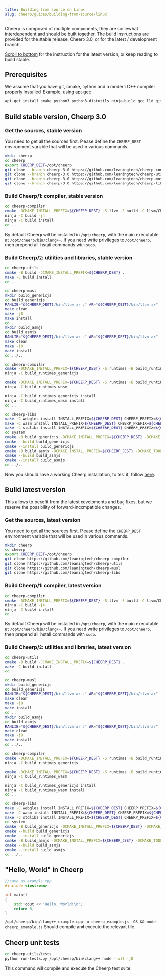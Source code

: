 ```yaml
---
title: Building from source on Linux
slug: cheerp/guides/building-from-source/linux
---
```


Cheerp is composed of multiple components, they are somewhat interdependent and should be built together.
The build instructions are provided for the stable release, Cheerp 3.0, or for the latest / development branch.

[Scroll to bottom](https://docs.leaningtech.com/cheerp/Linux-build-instructions.html#build-latest-version) for the instruction for the latest version, or keep reading to build stable.

## Prerequisites

We assume that you have git, cmake, python and a modern C++ compiler properly installed.
Example, using apt-get:

```bash
apt-get install cmake python3 python3-distutils ninja-build gcc lld git
```

## Build stable version, Cheerp 3.0

### Get the sources, stable version

You need to get all the sources first. Please define the `CHEERP_DEST` environment variable that will be used in various commands.

```bash
mkdir cheerp
cd cheerp
export CHEERP_DEST=/opt/cheerp
git clone --branch cheerp-3.0 https://github.com/leaningtech/cheerp-compiler
git clone --branch cheerp-3.0 https://github.com/leaningtech/cheerp-utils
git clone --branch cheerp-3.0 https://github.com/leaningtech/cheerp-musl
git clone --branch cheerp-3.0 https://github.com/leaningtech/cheerp-libs
```

### Build Cheerp/1: compiler, stable version

```bash
cd cheerp-compiler
cmake -DCMAKE_INSTALL_PREFIX=${CHEERP_DEST} -S llvm -B build -C llvm/CheerpCmakeConf.cmake -DCMAKE_BUILD_TYPE=Release -DLLVM_ENABLE_PROJECTS=clang -G Ninja
ninja -C build -j4
ninja -C build install
cd ..
```

By default Cheerp will be installed in `/opt/cheerp`, with the main executable at `/opt/cheerp/bin/clang++`.
If you need write privileges to `/opt/cheerp`, then prepend all install commands with `sudo`.

### Build Cheerp/2: utilities and libraries, stable version

```bash
cd cheerp-utils
cmake -B build -DCMAKE_INSTALL_PREFIX=${CHEERP_DEST} .
make -C build install
cd ..

cd cheerp-musl
mkdir build_genericjs
cd build_genericjs
RANLIB="${CHEERP_DEST}/bin/llvm-ar s" AR="${CHEERP_DEST}/bin/llvm-ar"  CC="${CHEERP_DEST}/bin/clang -target cheerp" LD="${CHEERP_DEST}/bin/llvm-link" CFLAGS="-Wno-int-conversion" ../configure --target=cheerp --disable-shared --prefix=${CHEERP_DEST}
make clean
make -j8
make install
cd ..
mkdir build_asmjs
cd build_asmjs
RANLIB="${CHEERP_DEST}/bin/llvm-ar s" AR="${CHEERP_DEST}/bin/llvm-ar"  CC="${CHEERP_DEST}/bin/clang -target cheerp-wasm" LD="${CHEERP_DEST}/bin/llvm-link" CFLAGS="-Wno-int-conversion" ../configure --target=cheerp-wasm --disable-shared --prefix=${CHEERP_DEST}
make clean
make -j8
make install
cd ../..

cd cheerp-compiler
cmake -DCMAKE_INSTALL_PREFIX=${CHEERP_DEST} -S runtimes -B build_runtimes_genericjs -GNinja -C runtimes/CheerpCmakeConf.cmake -DCMAKE_BUILD_TYPE=Release -DCMAKE_TOOLCHAIN_FILE="${CHEERP_DEST}/share/cmake/Modules/CheerpToolchain.cmake"
ninja -C build_runtimes_genericjs

cmake -DCMAKE_INSTALL_PREFIX=${CHEERP_DEST} -S runtimes -B build_runtimes_wasm -GNinja -C runtimes/CheerpCmakeConf.cmake -DCMAKE_BUILD_TYPE=Release -DCMAKE_TOOLCHAIN_FILE="${CHEERP_DEST}/share/cmake/Modules/CheerpWasmToolchain.cmake"
ninja -C build_runtimes_wasm

ninja -C build_runtimes_genericjs install
ninja -C build_runtimes_wasm install
cd ..

cd cheerp-libs
make -C webgles install INSTALL_PREFIX=${CHEERP_DEST} CHEERP_PREFIX=${CHEERP_DEST}
make -C wasm install INSTALL_PREFIX=${CHEERP_DEST} CHEERP_PREFIX=${CHEERP_DEST}
make -C stdlibs install INSTALL_PREFIX=${CHEERP_DEST} CHEERP_PREFIX=${CHEERP_DEST}
cd system
cmake -B build_genericjs -DCMAKE_INSTALL_PREFIX=${CHEERP_DEST} -DCMAKE_TOOLCHAIN_FILE=${CHEERP_DEST}/share/cmake/Modules/CheerpToolchain.cmake .
cmake --build build_genericjs
cmake --install build_genericjs
cmake -B build_asmjs -DCMAKE_INSTALL_PREFIX=${CHEERP_DEST} -DCMAKE_TOOLCHAIN_FILE=${CHEERP_DEST}/share/cmake/Modules/CheerpWasmToolchain.cmake .
cmake --build build_asmjs
cmake --install build_asmjs
cd ../..
```

Now you should have a working Cheerp installation, to test it, follow [here](https://docs.leaningtech.com/cheerp/Linux-build-instructions#hello-world-in-cheerp).

## Build latest version

This allows to benefit from the latest develpments and bug fixes, but we reserve the possibility of forward-incompatible changes.

### Get the sources, latest version

You need to get all the sources first. Please define the `CHEERP_DEST` environment variable that will be used in various commands.

```bash
mkdir cheerp
cd cheerp
export CHEERP_DEST=/opt/cheerp
git clone https://github.com/leaningtech/cheerp-compiler
git clone https://github.com/leaningtech/cheerp-utils
git clone https://github.com/leaningtech/cheerp-musl
git clone https://github.com/leaningtech/cheerp-libs
```

### Build Cheerp/1: compiler, latest version

```bash
cd cheerp-compiler
cmake -DCMAKE_INSTALL_PREFIX=${CHEERP_DEST} -S llvm -B build -C llvm/CheerpCmakeConf.cmake -DCMAKE_BUILD_TYPE=Release -DLLVM_ENABLE_PROJECTS=clang -G Ninja
ninja -C build -j4
ninja -C build install
cd ..
```

By default Cheerp will be installed in `/opt/cheerp`, with the main executable at `/opt/cheerp/bin/clang++`.
If you need write privileges to `/opt/cheerp`, then prepend all install commands with `sudo`.

### Build Cheerp/2: utilities and libraries, latest version

```bash
cd cheerp-utils
cmake -B build -DCMAKE_INSTALL_PREFIX=${CHEERP_DEST} .
make -C build install
cd ..

cd cheerp-musl
mkdir build_genericjs
cd build_genericjs
RANLIB="${CHEERP_DEST}/bin/llvm-ar s" AR="${CHEERP_DEST}/bin/llvm-ar"  CC="${CHEERP_DEST}/bin/clang -target cheerp -I ${CHEERP_DEST}/lib/clang/15.0.0/include" LD="${CHEERP_DEST}/bin/llvm-link" CPPFLAGS="" ../configure --target=cheerp --disable-shared --prefix=${CHEERP_DEST}
make clean
make -j8
make install
cd ..
mkdir build_asmjs
cd build_asmjs
RANLIB="${CHEERP_DEST}/bin/llvm-ar s" AR="${CHEERP_DEST}/bin/llvm-ar"  CC="${CHEERP_DEST}/bin/clang -target cheerp-wasm -I ${CHEERP_DEST}/lib/clang/15.0.0/include" LD="${CHEERP_DEST}/bin/llvm-link" CPPFLAGS="" ../configure --target=cheerp-wasm --disable-shared --prefix=${CHEERP_DEST}
make clean
make -j8
make install
cd ../..

cd cheerp-compiler
cmake -DCMAKE_INSTALL_PREFIX=${CHEERP_DEST} -S runtimes -B build_runtimes_genericjs -GNinja -C runtimes/CheerpCmakeConf.cmake -DCMAKE_BUILD_TYPE=Release -DCMAKE_TOOLCHAIN_FILE="${CHEERP_DEST}/share/cmake/Modules/CheerpToolchain.cmake"
ninja -C build_runtimes_genericjs

cmake -DCMAKE_INSTALL_PREFIX=${CHEERP_DEST} -S runtimes -B build_runtimes_wasm -GNinja -C runtimes/CheerpCmakeConf.cmake -DCMAKE_BUILD_TYPE=Release -DCMAKE_TOOLCHAIN_FILE="${CHEERP_DEST}/share/cmake/Modules/CheerpWasmToolchain.cmake"
ninja -C build_runtimes_wasm

ninja -C build_runtimes_genericjs install
ninja -C build_runtimes_wasm install
cd ..

cd cheerp-libs
make -C webgles install INSTALL_PREFIX=${CHEERP_DEST} CHEERP_PREFIX=${CHEERP_DEST}
make -C wasm install INSTALL_PREFIX=${CHEERP_DEST} CHEERP_PREFIX=${CHEERP_DEST}
make -C stdlibs install INSTALL_PREFIX=${CHEERP_DEST} CHEERP_PREFIX=${CHEERP_DEST}
cd system
cmake -B build_genericjs -DCMAKE_INSTALL_PREFIX=${CHEERP_DEST} -DCMAKE_TOOLCHAIN_FILE=${CHEERP_DEST}/share/cmake/Modules/CheerpToolchain.cmake .
cmake --build build_genericjs
cmake --install build_genericjs
cmake -B build_asmjs -DCMAKE_INSTALL_PREFIX=${CHEERP_DEST} -DCMAKE_TOOLCHAIN_FILE=${CHEERP_DEST}/share/cmake/Modules/CheerpWasmToolchain.cmake .
cmake --build build_asmjs
cmake --install build_asmjs
cd ../..
```

## "Hello, World" in Cheerp

```cpp
//save as example.cpp
#include <iostream>

int main()
{
    std::cout << "Hello, World!\n";
    return 0;
}
```

`/opt/cheerp/bin/clang++ example.cpp -o cheerp_example.js -O3 && node cheerp_example.js`
Should compile and execute the relevant file.

## Cheerp unit tests

```bash
cd cheerp-utils/tests
python run-tests.py /opt/cheerp/bin/clang++ node --all -j8
```

This command will compile and execute the Cheerp test suite.
